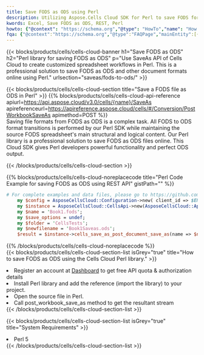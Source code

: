 ```yaml
---
title: Save FODS as ODS using Perl 
description: Utilizing Aspose.Cells Cloud SDK for Perl to save FODS format file as ODS format file. 
kwords: Excel, Save FODS as ODS, REST, Perl
howto: {"@context": "https://schema.org","@type": "HowTo","name": "How to save FODS as ODS using the Cells Cloud Perl library.","description": "How to save FODS as ODS using the Cells Cloud Perl library.","image": {"@type": "ImageObject"},"url": "/perl/saveas/fods-to-ods/","step": [{ "@type": "HowToStep","name": "How to save FODS as ODS using the Cells Cloud Perl library. step 1", "image": {"@type": "ImageObject",},"url": "/perl/saveas/fods-to-ods/","text": "Register an account at <a href='https://dashboard.aspose.cloud/'>Dashboard</a> to get free API quota & authorization details",},{ "@type": "HowToStep","name": "How to save FODS as ODS using the Cells Cloud Perl library. step 1", "image": {"@type": "ImageObject",},"url": "/perl/saveas/fods-to-ods/","text": "Install Perl library and add the reference (import the library) to your project.",},{ "@type": "HowToStep","name": "How to save FODS as ODS using the Cells Cloud Perl library. step 1", "image": {"@type": "ImageObject",},"url": "/perl/saveas/fods-to-ods/","text": "Open the source file in Perl.",},{ "@type": "HowToStep","name": "How to save FODS as ODS using the Cells Cloud Perl library. step 1", "image": {"@type": "ImageObject",},"url": "/perl/saveas/fods-to-ods/","text": "Call post_workbook_save_as method to get the resultant stream",}, ],"supply": {"@type": "HowToSupply","name": "document"},"tool": [{"@type": "HowToTool","name": "VIM, Visual Studio Code, Eclipse"},{"@type": "HowToTool","name": "Aspose Cells"}],"totalTime": "PT6M"}
fqa: {"@context":"https://schema.org","@type":"FAQPage","mainEntity":[{"@type":"Question","name":"Why save file as other formats file in C# using REST API?","acceptedAnswer":{"@type":"Answer","text":"Documents are encoded in many ways, and some files may be incompatible with the software you use. To open and read such files, just save them as appropriate file formats.<br/><ol><li>Install .NET SDK and add the reference (import the library) to your project.</li><li>Open the source file in C# using REST API.</li><li>Call the PostWorkbookSaveAsRequest() method, passing an output filename with required extension.</li><li>Get the result of save as a separate file.</li></ol>"}},{"@type":"Question","name":"What file formats can I save as with your C# library?","acceptedAnswer":{"@type":"Answer","text":"We support a variety of file formats for conversion using .NET library, including XLSX, Excel, xls , PDF, CSV, HTML, Markdown, XML, PNG, JPG, TIFF, Json, TXT and many more."}},{"@type":"Question","name":"What is the maximum allowed file size for conversion using this .NET library?","acceptedAnswer":{"@type":"Answer","text":"There are no file size limits for format conversions using .NET library."}}]}
---
```



{{< blocks/products/cells/cells-cloud-banner h1="Save FODS as ODS" h2="Perl library for saving FODS as ODS" p="Use SaveAs API of Cells Cloud to create customized spreadsheet workflows in Perl. This is a professional solution to save FODS as ODS and other document formats online using Perl." urlsection="saveas/fods-to-ods/" >}}

{{< blocks/products/cells/cells-cloud-section  title="Save a FODS file as ODS in Perl" >}}
{{% blocks/products/cells/cells-cloud-api-reference  apiurl=https://api.aspose.cloud/v3.0/cells/{name}/SaveAs  apireferenceurl=https://apireference.aspose.cloud/cells/#/Conversion/PostWorkbookSaveAs  apimethod=POST %}}
<br/>
Saving file formats from FODS as ODS is a complex task. All FODS to ODS format transitions is performed by our Perl SDK while maintaining the source FODS spreadsheet's main structural and logical content. Our Perl library is a professional solution to save FODS as ODS files online. This Cloud SDK gives Perl developers powerful functionality and perfect ODS output.

{{< /blocks/products/cells/cells-cloud-section >}}

{{% blocks/products/cells/cells-cloud-noreplacecode title="Perl Code Example for saving FODS as ODS using REST API" gistPath="" %}}
  
```perl
# For complete examples and data files, please go to https://github.com/aspose-cells-cloud/aspose-cells-cloud-perl/
    my $config = AsposeCellsCloud::Configuration->new( client_id => $ENV{'ProductClientId'}, client_secret => $ENV{'ProductClientSecret'});
    my $instance = AsposeCellsCloud::CellsApi->new(AsposeCellsCloud::ApiClient->new( $config));
    my $name = 'Book1.fods';
    my $save_options = undef;
    my $folder = 'CellsTests';
    my $newfilename = 'Book1Saveas.ods';
    $result = $instance->cells_save_as_post_document_save_as(name => $name,save_options => $save_options, newfilename => $newfilename, folder => $folder);
```
  
{{% /blocks/products/cells/cells-cloud-noreplacecode  %}}
<br/>
{{< blocks/products/cells/cells-cloud-section-list isGrey="true"  title="How to save FODS as ODS using the Cells Cloud Perl library." >}}
<li>Register an account at <a href="https://dashboard.aspose.cloud/">Dashboard</a> to get free API quota & authorization details</li>
<li>Install Perl library and add the reference (import the library) to your project.</li>
<li>Open the source file in Perl.</li>
<li>Call post_workbook_save_as method to get the resultant stream</li>
{{< /blocks/products/cells/cells-cloud-section-list >}}

{{< blocks/products/cells/cells-cloud-section-list isGrey="true"  title="System Requirements" >}}
<li>Perl 5</li>
{{< /blocks/products/cells/cells-cloud-section-list >}}
